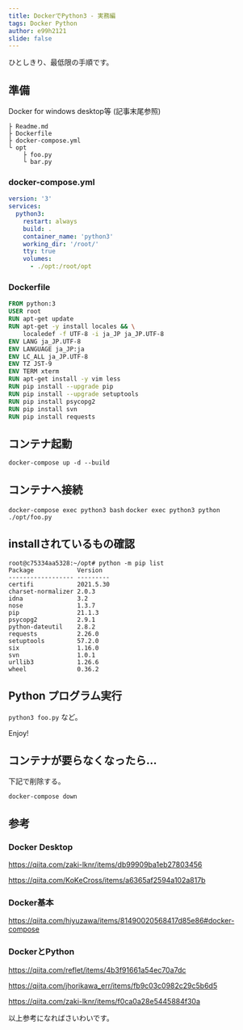 ```yaml
---
title: DockerでPython3 - 実務編
tags: Docker Python
author: e99h2121
slide: false
---
```

ひとしきり、最低限の手順です。

## 準備

Docker for windows desktop等 (記事末尾参照)

```
├ Readme.md
├ Dockerfile
├ docker-compose.yml
└ opt
    ├ foo.py
    └ bar.py

```
### docker-compose.yml

```docker-compose.yml
version: '3'
services:
  python3:
    restart: always
    build: .
    container_name: 'python3'
    working_dir: '/root/'
    tty: true
    volumes:
      - ./opt:/root/opt

```

### Dockerfile

```Dockerfile
FROM python:3
USER root
RUN apt-get update
RUN apt-get -y install locales && \
    localedef -f UTF-8 -i ja_JP ja_JP.UTF-8
ENV LANG ja_JP.UTF-8
ENV LANGUAGE ja_JP:ja
ENV LC_ALL ja_JP.UTF-8
ENV TZ JST-9
ENV TERM xterm
RUN apt-get install -y vim less
RUN pip install --upgrade pip
RUN pip install --upgrade setuptools
RUN pip install psycopg2
RUN pip install svn
RUN pip install requests

```


## コンテナ起動

`docker-compose up -d --build`

## コンテナへ接続
`docker-compose exec python3 bash`
`docker exec python3 python ./opt/foo.py`


## installされているもの確認

```
root@c75334aa5328:~/opt# python -m pip list
Package            Version
------------------ ---------
certifi            2021.5.30
charset-normalizer 2.0.3
idna               3.2
nose               1.3.7
pip                21.1.3
psycopg2           2.9.1
python-dateutil    2.8.2
requests           2.26.0
setuptools         57.2.0
six                1.16.0
svn                1.0.1
urllib3            1.26.6
wheel              0.36.2
```

## Python プログラム実行

`python3 foo.py` など。

Enjoy!


## コンテナが要らなくなったら...

下記で削除する。

`docker-compose down`




## 参考

### Docker Desktop

https://qiita.com/zaki-lknr/items/db99909ba1eb27803456

https://qiita.com/KoKeCross/items/a6365af2594a102a817b

### Docker基本

https://qiita.com/hiyuzawa/items/81490020568417d85e86#docker-compose


### DockerとPython

https://qiita.com/reflet/items/4b3f91661a54ec70a7dc

https://qiita.com/jhorikawa_err/items/fb9c03c0982c29c5b6d5

https://qiita.com/zaki-lknr/items/f0ca0a28e5445884f30a


以上参考になればさいわいです。

